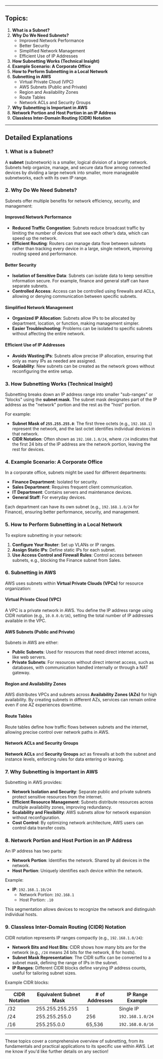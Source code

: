 
---
## Topics:

1. **What is a Subnet?**
2. **Why Do We Need Subnets?**
   - Improved Network Performance
   - Better Security
   - Simplified Network Management
   - Efficient Use of IP Addresses
3. **How Subnetting Works (Technical Insight)**
4. **Example Scenario: A Corporate Office**
5. **How to Perform Subnetting in a Local Network**
6. **Subnetting in AWS**
   - Virtual Private Cloud (VPC)
   - AWS Subnets (Public and Private)
   - Region and Availability Zones
   - Route Tables
   - Network ACLs and Security Groups
7. **Why Subnetting is Important in AWS**
8. **Network Portion and Host Portion in an IP Address**
9. **Classless Inter-Domain Routing (CIDR) Notation**

---

## Detailed Explanations

### 1. What is a Subnet?
A **subnet** (subnetwork) is a smaller, logical division of a larger network. Subnets help organize, manage, and secure data flow among connected devices by dividing a large network into smaller, more manageable subnetworks, each with its own IP range.

### 2. Why Do We Need Subnets?
Subnets offer multiple benefits for network efficiency, security, and management:

#### Improved Network Performance
- **Reduced Traffic Congestion**: Subnets reduce broadcast traffic by limiting the number of devices that see each other’s data, which can speed up the network.
- **Efficient Routing**: Routers can manage data flow between subnets rather than tracking every device in a large, single network, improving routing speed and performance.

#### Better Security
- **Isolation of Sensitive Data**: Subnets can isolate data to keep sensitive information secure. For example, finance and general staff can have separate subnets.
- **Controlled Access**: Access can be controlled using firewalls and ACLs, allowing or denying communication between specific subnets.

#### Simplified Network Management
- **Organized IP Allocation**: Subnets allow IPs to be allocated by department, location, or function, making management simpler.
- **Easier Troubleshooting**: Problems can be isolated to specific subnets without affecting the entire network.

#### Efficient Use of IP Addresses
- **Avoids Wasting IPs**: Subnets allow precise IP allocation, ensuring that only as many IPs as needed are assigned.
- **Scalability**: New subnets can be created as the network grows without reconfiguring the entire setup.

### 3. How Subnetting Works (Technical Insight)
Subnetting breaks down an IP address range into smaller "sub-ranges" or "blocks" using the **subnet mask**. The subnet mask designates part of the IP address as the "network" portion and the rest as the "host" portion. 

For example:
- **Subnet Mask of `255.255.255.0`**: The first three octets (e.g., `192.168.1`) represent the network, and the last octet identifies individual devices in that network.
- **CIDR Notation**: Often shown as `192.168.1.0/24`, where `/24` indicates that the first 24 bits of the IP address are the network portion, leaving the rest for devices.

### 4. Example Scenario: A Corporate Office
In a corporate office, subnets might be used for different departments:
- **Finance Department**: Isolated for security.
- **Sales Department**: Requires frequent client communication.
- **IT Department**: Contains servers and maintenance devices.
- **General Staff**: For everyday devices.

Each department can have its own subnet (e.g., `192.168.1.0/24` for Finance), ensuring better performance, security, and management.

### 5. How to Perform Subnetting in a Local Network
To explore subnetting in your network:
1. **Configure Your Router**: Set up VLANs or IP ranges.
2. **Assign Static IPs**: Define static IPs for each subnet.
3. **Use Access Control and Firewall Rules**: Control access between subnets, e.g., blocking the Finance subnet from Sales.

### 6. Subnetting in AWS
AWS uses subnets within **Virtual Private Clouds (VPCs)** for resource organization:

#### Virtual Private Cloud (VPC)
A VPC is a private network in AWS. You define the IP address range using CIDR notation (e.g., `10.0.0.0/16`), setting the total number of IP addresses available in the VPC.

#### AWS Subnets (Public and Private)
Subnets in AWS are either:
- **Public Subnets**: Used for resources that need direct internet access, like web servers.
- **Private Subnets**: For resources without direct internet access, such as databases, with communication handled internally or through a NAT gateway.

#### Region and Availability Zones
AWS distributes VPCs and subnets across **Availability Zones (AZs)** for high availability. By creating subnets in different AZs, services can remain online even if one AZ experiences downtime.

#### Route Tables
Route tables define how traffic flows between subnets and the internet, allowing precise control over network paths in AWS.

#### Network ACLs and Security Groups
**Network ACLs** and **Security Groups** act as firewalls at both the subnet and instance levels, enforcing rules for data entering or leaving.

### 7. Why Subnetting is Important in AWS
Subnetting in AWS provides:
- **Network Isolation and Security**: Separate public and private subnets protect sensitive resources from the internet.
- **Efficient Resource Management**: Subnets distribute resources across multiple availability zones, improving redundancy.
- **Scalability and Flexibility**: AWS subnets allow for network expansion without reconfiguration.
- **Cost Control**: By optimizing network architecture, AWS users can control data transfer costs.

### 8. Network Portion and Host Portion in an IP Address
An IP address has two parts:
- **Network Portion**: Identifies the network. Shared by all devices in the network.
- **Host Portion**: Uniquely identifies each device within the network.

Example:
- **IP**: `192.168.1.10/24`
   - Network Portion: `192.168.1`
   - Host Portion: `.10`
   
This segmentation allows devices to recognize the network and distinguish individual hosts.

### 9. Classless Inter-Domain Routing (CIDR) Notation
CIDR notation represents IP ranges compactly (e.g., `192.168.1.0/24`):
- **Network Bits and Host Bits**: CIDR shows how many bits are for the network (e.g., `/24` means 24 bits for the network, 8 for hosts).
- **Subnet Mask Representation**: The CIDR suffix can be converted to a subnet mask, defining the range of IPs in the subnet.
- **IP Ranges**: Different CIDR blocks define varying IP address counts, useful for tailoring subnet sizes.

Example CIDR blocks:

| CIDR Notation | Equivalent Subnet Mask | # of Addresses | IP Range Example |
|---------------|------------------------|----------------|------------------|
| /32           | 255.255.255.255        | 1             | Single IP        |
| /24           | 255.255.255.0          | 256           | `192.168.1.0/24` |
| /16           | 255.255.0.0            | 65,536        | `192.168.0.0/16` |

---

These topics cover a comprehensive overview of subnetting, from its fundamentals and practical applications to its specific use within AWS. Let me know if you'd like further details on any section!